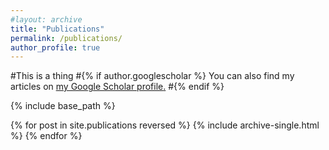 ```yaml
---
#layout: archive
title: "Publications"
permalink: /publications/
author_profile: true
---
```


#This is a thing
#{% if author.googlescholar %}
  You can also find my articles on <u><a href="{{author.googlescholar}}">my Google Scholar profile</a>.</u>
#{% endif %}

{% include base_path %}

{% for post in site.publications reversed %}
  {% include archive-single.html %}
{% endfor %}
